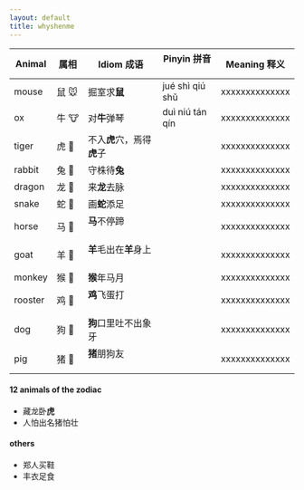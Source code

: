 ```yaml
---
layout: default
title: whyshenme
---
```



| Animal |属相  |Idiom 成语                | Pinyin 拼音     | Meaning 释义 |
| -------|-----|--------------------------| ----------------|--------------|
| mouse  |鼠 🐭| 掘室求**鼠**              | jué shì qiú shǔ |xxxxxxxxxxxxxx|
| ox     |牛 🐮| 对**牛**弹琴              | duì niú tán qín |xxxxxxxxxxxxxx|
| tiger  |虎 🐯| 不入**虎**穴，焉得**虎**子 |                 |xxxxxxxxxxxxxx|
| rabbit |兔 🐰| 守株待**兔**              |                 |xxxxxxxxxxxxxx|
| dragon |龙 🐲| 来**龙**去脉              |                 |xxxxxxxxxxxxxx|
| snake  |蛇 🐍| 画**蛇**添足              |                 |xxxxxxxxxxxxxx|
| horse  |马 🐴| **马**不停蹄              |                 |xxxxxxxxxxxxxx|
| goat   |羊 🐑| **羊**毛出在**羊**身上     |                 |xxxxxxxxxxxxxx|
| monkey |猴 🐒| **猴**年马月              |                 |xxxxxxxxxxxxxx|
| rooster|鸡 🐔| **鸡**飞蛋打              |                 |xxxxxxxxxxxxxx|
| dog    |狗 🐶| **狗**口里吐不出象牙       |                 |xxxxxxxxxxxxxx|
| pig    |猪 🐷| **猪**朋狗友              |                 |xxxxxxxxxxxxxx|


#### 12 animals of the zodiac ####

* 藏龙卧**虎**
* 人怕出名猪怕壮


#### others ####
* 郑人买鞋
* 丰衣足食
